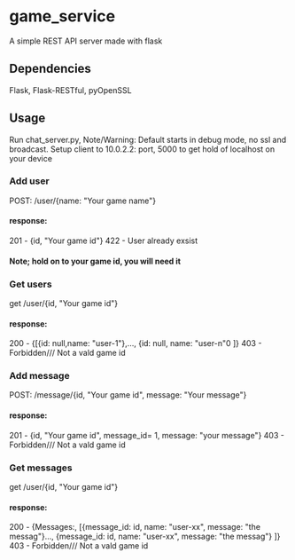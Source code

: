 # game_service

A simple REST API server made with flask

## Dependencies
Flask, Flask-RESTful, pyOpenSSL

## Usage
Run chat_server.py, Note/Warning: Default starts in debug mode, no ssl and broadcast.
Setup client to 10.0.2.2: port, 5000 to get hold of localhost on your device

### Add user
POST: /user/{name: "Your game name"}
#### response:
201 - {id, "Your game id"}
422 - User already exsist

#### Note; hold on to your game id, you will need it

### Get users
get  /user/{id, "Your game id"}
#### response:
200 - {[{id: null,name: "user-1"},..., {id: null, name: "user-n"0 ]}
403 - Forbidden/// Not a vald game id

### Add message
POST: /message/{id, "Your game id", message: "Your message"}
#### response:
201 - {id, "Your game id", message_id= 1, message: "your message"}
403 - Forbidden/// Not a vald game id

### Get messages
get  /user/{id, "Your game id"}
#### response:
200 - {Messages:, [{message_id: id, name: "user-xx", message: "the messag"}..., {message_id: id, name: "user-xx", message: "the messag"} ]}
403 - Forbidden/// Not a vald game id
